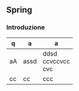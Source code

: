## Spring

### Introduzione

| q   | a    | a                         |
|-----|------|---------------------------|
| aA  | assd | ddsd<br/>ccvccvcc<br/>cvc<br/> |
| cc  | cc   | ccc                       |

